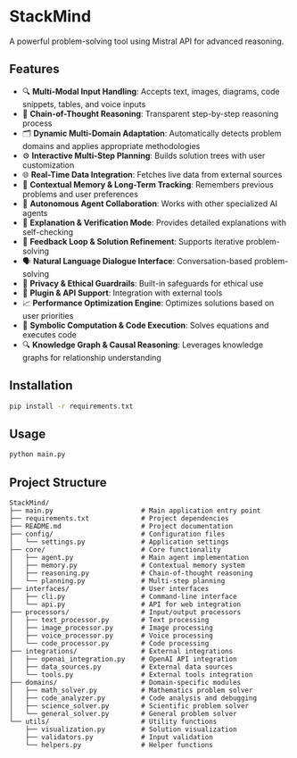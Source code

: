 # StackMind

A powerful problem-solving tool using Mistral API for advanced reasoning.

## Features

- 🔍 **Multi-Modal Input Handling**: Accepts text, images, diagrams, code snippets, tables, and voice inputs
- 🧠 **Chain-of-Thought Reasoning**: Transparent step-by-step reasoning process
- 🗂️ **Dynamic Multi-Domain Adaptation**: Automatically detects problem domains and applies appropriate methodologies
- ⚙️ **Interactive Multi-Step Planning**: Builds solution trees with user customization
- 🌐 **Real-Time Data Integration**: Fetches live data from external sources
- 🧩 **Contextual Memory & Long-Term Tracking**: Remembers previous problems and user preferences
- 🤖 **Autonomous Agent Collaboration**: Works with other specialized AI agents
- 📝 **Explanation & Verification Mode**: Provides detailed explanations with self-checking
- 🔄 **Feedback Loop & Solution Refinement**: Supports iterative problem-solving
- 🗣️ **Natural Language Dialogue Interface**: Conversation-based problem-solving
- 🔐 **Privacy & Ethical Guardrails**: Built-in safeguards for ethical use
- 🔧 **Plugin & API Support**: Integration with external tools
- 📈 **Performance Optimization Engine**: Optimizes solutions based on user priorities
- 🧮 **Symbolic Computation & Code Execution**: Solves equations and executes code
- 🔍 **Knowledge Graph & Causal Reasoning**: Leverages knowledge graphs for relationship understanding

## Installation

```bash
pip install -r requirements.txt
```

## Usage

```bash
python main.py
```

## Project Structure

```
StackMind/
├── main.py                      # Main application entry point
├── requirements.txt             # Project dependencies
├── README.md                    # Project documentation
├── config/                      # Configuration files
│   └── settings.py              # Application settings
├── core/                        # Core functionality
│   ├── agent.py                 # Main agent implementation
│   ├── memory.py                # Contextual memory system
│   ├── reasoning.py             # Chain-of-thought reasoning
│   └── planning.py              # Multi-step planning
├── interfaces/                  # User interfaces
│   ├── cli.py                   # Command-line interface
│   └── api.py                   # API for web integration
├── processors/                  # Input/output processors
│   ├── text_processor.py        # Text processing
│   ├── image_processor.py       # Image processing
│   ├── voice_processor.py       # Voice processing
│   └── code_processor.py        # Code processing
├── integrations/                # External integrations
│   ├── openai_integration.py    # OpenAI API integration
│   ├── data_sources.py          # External data sources
│   └── tools.py                 # External tools integration
├── domains/                     # Domain-specific modules
│   ├── math_solver.py           # Mathematics problem solver
│   ├── code_analyzer.py         # Code analysis and debugging
│   ├── science_solver.py        # Scientific problem solver
│   └── general_solver.py        # General problem solver
└── utils/                       # Utility functions
    ├── visualization.py         # Solution visualization
    ├── validators.py            # Input validation
    └── helpers.py               # Helper functions
```
